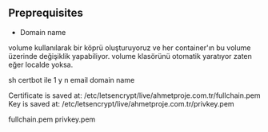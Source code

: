 ## Preprequisites

* Domain name

volume kullanılarak bir köprü oluşturuyoruz ve her container'ın bu volume üzerinde değişiklik yapabiliyor.
volume klasörünü otomatik yaratıyor zaten eğer localde yoksa.

sh certbot ile 
1 
y
n
email 
domain name

Certificate is saved at: /etc/letsencrypt/live/ahmetproje.com.tr/fullchain.pem
Key is saved at:         /etc/letsencrypt/live/ahmetproje.com.tr/privkey.pem

fullchain.pem
privkey.pem